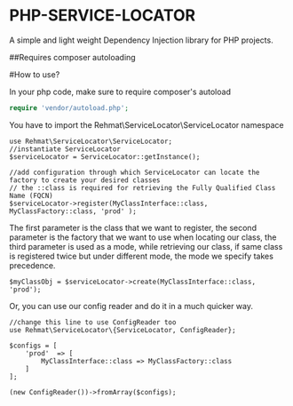 # PHP-SERVICE-LOCATOR
A simple and light weight Dependency Injection library for PHP projects.

##Requires
composer autoloading

#How to use?

In your php code, make sure to require composer's autoload
```php
require 'vendor/autoload.php';
```
You have to import the Rehmat\ServiceLocator\ServiceLocator namespace
```
use Rehmat\ServiceLocator\ServiceLocator;
//instantiate ServiceLocator
$serviceLocator = ServiceLocator::getInstance();

//add configuration through which ServiceLocator can locate the factory to create your desired classes
// the ::class is required for retrieving the Fully Qualified Class Name (FQCN)
$serviceLocator->register(MyClassInterface::class, MyClassFactory::class, 'prod' );
```
The first parameter is the class that we want to register, the second parameter is the factory that we want to use when locating our class, the third parameter is used as a mode, while retrieving our class, if same class is registered twice but under different mode, the mode we specify takes precedence.

```
$myClassObj = $serviceLocator->create(MyClassInterface::class, 'prod');
```

Or, you can use our config reader and do it in a much quicker way.

```
//change this line to use ConfigReader too
use Rehmat\ServiceLocator\{ServiceLocator, ConfigReader};

$configs = [
	'prod'	=> [
		MyClassInterface::class => MyClassFactory::class
	]
];

(new ConfigReader())->fromArray($configs);

```

